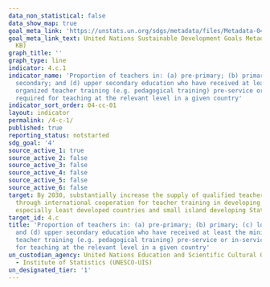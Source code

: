 ```yaml
---
data_non_statistical: false
data_show_map: true
goal_meta_link: 'https://unstats.un.org/sdgs/metadata/files/Metadata-04-0C-01.pdf '
goal_meta_link_text: United Nations Sustainable Development Goals Metadata (PDF 218
  KB)
graph_title: ''
graph_type: line
indicator: 4.c.1
indicator_name: 'Proportion of teachers in: (a) pre-primary; (b) primary; (c) lower
  secondary; and (d) upper secondary education who have received at least the minimum
  organized teacher training (e.g. pedagogical training) pre-service or in-service
  required for teaching at the relevant level in a given country'
indicator_sort_order: 04-cc-01
layout: indicator
permalink: /4-c-1/
published: true
reporting_status: notstarted
sdg_goal: '4'
source_active_1: true
source_active_2: false
source_active_3: false
source_active_4: false
source_active_5: false
source_active_6: false
target: By 2030, substantially increase the supply of qualified teachers, including
  through international cooperation for teacher training in developing countries,
  especially least developed countries and small island developing States
target_id: 4.c
title: 'Proportion of teachers in: (a) pre-primary; (b) primary; (c) lower secondary;
  and (d) upper secondary education who have received at least the minimum organized
  teacher training (e.g. pedagogical training) pre-service or in-service required
  for teaching at the relevant level in a given country'
un_custodian_agency: United Nations Education and Scientific Cultural Organisation
  - Institute of Statistics (UNESCO-UIS)
un_designated_tier: '1'
---
```

